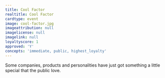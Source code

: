```yaml
---
title: Cool Factor
realtitle: Cool Factor
cardtype: event
image: cool-factor.jpg
imageattribution: null
imagelicense: null
imagelink: null
loyaltyscore: 1
approved: 'Y'
concepts: 'immediate, public, highest_loyalty'
---
```


Some companies, products and personalities have just got something a little special that the public love.
